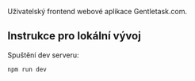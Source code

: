 Uživatelský frontend webové aplikace Gentletask.com.

## Instrukce pro lokální vývoj

Spuštění dev serveru:

```bash
npm run dev
```